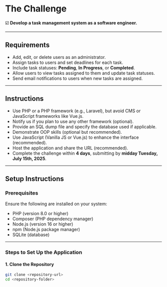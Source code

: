 # The Challenge

☑️ **Develop a task management system as a software engineer.**

---

## Requirements

- Add, edit, or delete users as an administrator.
- Assign tasks to users and set deadlines for each task.
- Include task statuses: **Pending**, **In Progress**, or **Completed**.
- Allow users to view tasks assigned to them and update task statuses.
- Send email notifications to users when new tasks are assigned.

---

## Instructions

- Use PHP or a PHP framework (e.g., Laravel), but avoid CMS or JavaScript frameworks like Vue.js.
- Notify us if you plan to use any other framework (optional).
- Provide an SQL dump file and specify the database used if applicable.
- Demonstrate OOP skills (optional but recommended).
- Use JavaScript (Vanilla JS or Vue.js) to enhance the interface (recommended).
- Host the application and share the URL (recommended).
- Complete the challenge within **4 days**, submitting by **midday Tuesday, July 15th, 2025**.

---

## Setup Instructions

### Prerequisites

Ensure the following are installed on your system:

- PHP (version 8.0 or higher)
- Composer (PHP dependency manager)
- Node.js (version 16 or higher)
- npm (Node.js package manager)
- SQLite (database)

---

### Steps to Set Up the Application

#### 1. Clone the Repository

```bash
git clone <repository-url>
cd <repository-folder>
